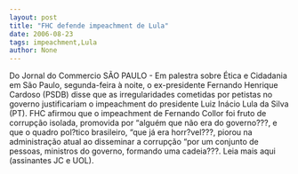 ```yaml
---
layout: post
title: "FHC defende impeachment de Lula"
date: 2006-08-23
tags: impeachment,Lula
author: None
---
```

Do Jornal do Commercio
SÃO PAULO - Em palestra sobre Ética e Cidadania em São Paulo, segunda-feira à noite, o ex-presidente Fernando Henrique Cardoso (PSDB) disse que as irregularidades cometidas por petistas no governo justificariam o impeachment do presidente Luiz Inácio Lula da Silva (PT). FHC afirmou que o impeachment de Fernando Collor foi fruto de corrupção isolada, promovida por “alguém que não era do governo???, e que o quadro pol?tico brasileiro, “que já era horr?vel???, piorou na administração atual ao disseminar a corrupção “por um conjunto de pessoas, ministros do governo, formando uma cadeia???.
Leia mais aqui (assinantes JC e UOL). 